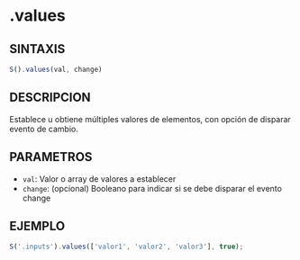 # .values

## SINTAXIS
```javascript
S().values(val, change)
```

## DESCRIPCION
Establece u obtiene múltiples valores de elementos, con opción de disparar evento de cambio.

## PARAMETROS
- `val`: Valor o array de valores a establecer
- `change`: (opcional) Booleano para indicar si se debe disparar el evento change

## EJEMPLO
```javascript
S('.inputs').values(['valor1', 'valor2', 'valor3'], true);
```